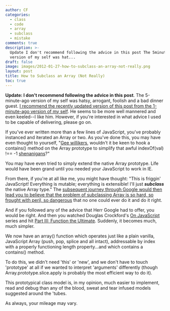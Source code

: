 ```yaml
---
author: CF
categories:
  - class
  - code
  - array
  - subclass
  - mistake
comments: true
description: >-
  Update I don't recommend following the advice in this post The 5minuteago
  version of my self was hat...
draft: false
image: images/2012-01-27-how-to-subclass-an-array-not-really.png
layout: post
title: How to Subclass an Array (Not Really)
toc: true
---
```

    
**Update: I don't recommend following the advice in this post**. The 5-minute-ago version of my self was hatsy, arrogant, foolish and a bad dinner guest. [I recommend the recently updated version of this post from the 1-minute-ago version of my self](http://hiking.luddites.me/2013/03/revisiting-how-to-subclass-array-really.html). He seems to be more well mannered and even keeled--I like him. However, if you're interested in what advice I used to be capable of delivering, please go on.    
    
If you've ever written more than a few lines of JavaScript, you've probably instanced and iterated an Array or two. As you've done this, you may have even thought to yourself, "[Gee willikers](http://answers.yahoo.com/question/index?qid=20080921002559AAcxT82), wouldn't it be keen to hook a contains() method on the Array prototype to simplify that awful indexOf(val) !== -1 [shenanigans](http://en.wikipedia.org/wiki/Shenanigans)?"    
    
You may have even tried to simply extend the native Array prototype. Life would have been grand until you needed your JavaScript to work in IE.    
    
From there, if you're at all like me, you might have thought: "This is friggin' JavaScript! Everything is mutable; everything is extensible! I'll just **_subclass_** the native Array type." The [subsequent journey through Google would then lead you to believe that the problem of subclassing Array is so hard, so frought with peril, so dangerous](https://www.google.com/webhp?sourceid=chrome-instant&ie=UTF-8&ion=1#sclient=psy-ab&hl=en&qscrl=1&site=webhp&source=hp&q=subclass%20array%20javascript&pbx=1&oq=&aq=&aqi=&aql=&gs_sm=&gs_upl=&qscrl=1&bav=on.2,or.r_gc.r_pw.r_cp.,cf.osb&fp=c5f41959aba83848&ion=1&biw=1628&bih=965&ion=1&pf=p&pdl=500) that no one could ever do it and do it right.    
    
And if you followed any of the advice that Herr Google had to offer, you would be right. And then you watched Douglas Crockford's [On JavaScript](http://www.yuiblog.com/crockford/) series and hit [Part III: Function the Ultimate](http://www.youtube.com/watch?v=ya4UHuXNygM&feature=related). Suddenly, it becomes much, much simpler.    
    
We now have an array() function which operates just like a plain vanilla, JavaScript Array (push, pop, splice and all intact), addressable by index with a properly functioning length property...and which contains a contains() method.    
    
To do this, we didn't need 'this' or 'new', and we don't have to touch 'prototype' at all if we wanted to interpret 'arguments' differently (though Array.prototype.slice.apply is probably the most efficient way to do it).    
    
This prototypical class model is, in my opinion, much easier to implement, read and debug than any of the blood, sweat and tear infused models suggested around the 'tubes.    
    
As always, your mileage may vary.    
